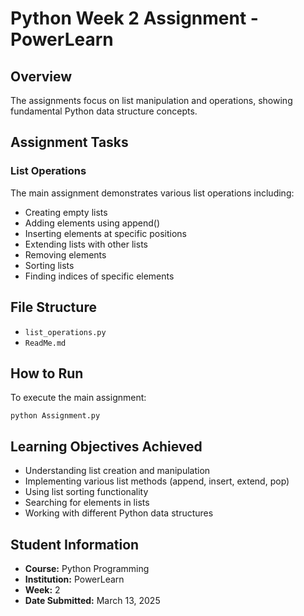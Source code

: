 # Python Week 2 Assignment - PowerLearn

## Overview
The assignments focus on list manipulation and operations, showing fundamental Python data structure concepts.

## Assignment Tasks

### List Operations
The main assignment demonstrates various list operations including:
- Creating empty lists
- Adding elements using append()
- Inserting elements at specific positions
- Extending lists with other lists
- Removing elements
- Sorting lists
- Finding indices of specific elements

## File Structure
- `list_operations.py`
- `ReadMe.md`

## How to Run
To execute the main assignment:
```
python Assignment.py
```

## Learning Objectives Achieved
- Understanding list creation and manipulation
- Implementing various list methods (append, insert, extend, pop)
- Using list sorting functionality
- Searching for elements in lists
- Working with different Python data structures

## Student Information
- **Course:** Python Programming
- **Institution:** PowerLearn
- **Week:** 2
- **Date Submitted:** March 13, 2025
